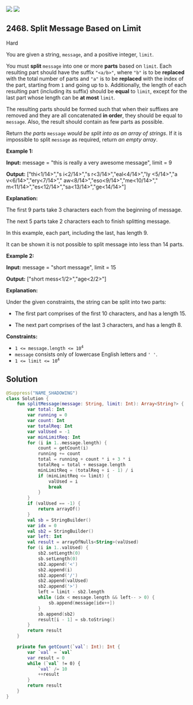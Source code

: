 [![](https://img.shields.io/github/stars/javadev/LeetCode-in-Kotlin?label=Stars&style=flat-square)](https://github.com/javadev/LeetCode-in-Kotlin)
[![](https://img.shields.io/github/forks/javadev/LeetCode-in-Kotlin?label=Fork%20me%20on%20GitHub%20&style=flat-square)](https://github.com/javadev/LeetCode-in-Kotlin/fork)

## 2468\. Split Message Based on Limit

Hard

You are given a string, `message`, and a positive integer, `limit`.

You must **split** `message` into one or more **parts** based on `limit`. Each resulting part should have the suffix `"<a/b>"`, where `"b"` is to be **replaced** with the total number of parts and `"a"` is to be **replaced** with the index of the part, starting from `1` and going up to `b`. Additionally, the length of each resulting part (including its suffix) should be **equal** to `limit`, except for the last part whose length can be **at most** `limit`.

The resulting parts should be formed such that when their suffixes are removed and they are all concatenated **in order**, they should be equal to `message`. Also, the result should contain as few parts as possible.

Return _the parts_ `message` _would be split into as an array of strings_. If it is impossible to split `message` as required, return _an empty array_.

**Example 1:**

**Input:** message = "this is really a very awesome message", limit = 9

**Output:** ["thi<1/14>","s i<2/14>","s r<3/14>","eal<4/14>","ly <5/14>","a v<6/14>","ery<7/14>"," aw<8/14>","eso<9/14>","me<10/14>"," m<11/14>","es<12/14>","sa<13/14>","ge<14/14>"]

**Explanation:**

The first 9 parts take 3 characters each from the beginning of message.

The next 5 parts take 2 characters each to finish splitting message.

In this example, each part, including the last, has length 9.

It can be shown it is not possible to split message into less than 14 parts. 

**Example 2:**

**Input:** message = "short message", limit = 15

**Output:** ["short mess<1/2>","age<2/2>"]

**Explanation:**

Under the given constraints, the string can be split into two parts:

- The first part comprises of the first 10 characters, and has a length 15.

- The next part comprises of the last 3 characters, and has a length 8. 

**Constraints:**

*   <code>1 <= message.length <= 10<sup>4</sup></code>
*   `message` consists only of lowercase English letters and `' '`.
*   <code>1 <= limit <= 10<sup>4</sup></code>

## Solution

```kotlin
@Suppress("NAME_SHADOWING")
class Solution {
    fun splitMessage(message: String, limit: Int): Array<String?> {
        var total: Int
        var running = 0
        var count: Int
        var totalReq: Int
        var valUsed = -1
        var minLimitReq: Int
        for (i in 1..message.length) {
            count = getCount(i)
            running += count
            total = running + count * i + 3 * i
            totalReq = total + message.length
            minLimitReq = (totalReq + i - 1) / i
            if (minLimitReq <= limit) {
                valUsed = i
                break
            }
        }
        if (valUsed == -1) {
            return arrayOf()
        }
        val sb = StringBuilder()
        var idx = 0
        val sb2 = StringBuilder()
        var left: Int
        val result = arrayOfNulls<String>(valUsed)
        for (i in 1..valUsed) {
            sb2.setLength(0)
            sb.setLength(0)
            sb2.append('<')
            sb2.append(i)
            sb2.append('/')
            sb2.append(valUsed)
            sb2.append('>')
            left = limit - sb2.length
            while (idx < message.length && left-- > 0) {
                sb.append(message[idx++])
            }
            sb.append(sb2)
            result[i - 1] = sb.toString()
        }
        return result
    }

    private fun getCount(`val`: Int): Int {
        var `val` = `val`
        var result = 0
        while (`val` != 0) {
            `val` /= 10
            ++result
        }
        return result
    }
}
```